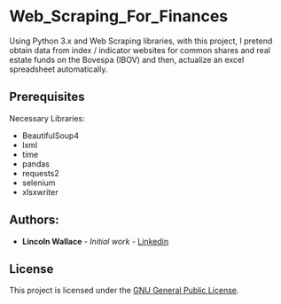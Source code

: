 # Web_Scraping_For_Finances
Using Python 3.x and Web Scraping libraries, with this project, I pretend obtain data from index / indicator websites for common shares and real estate funds on the Bovespa (IBOV) and then, actualize an excel spreadsheet automatically.

## Prerequisites
Necessary Libraries:
*    BeautifulSoup4
*    lxml
*    time
*    pandas
*    requests2
*    selenium
*    xlsxwriter

## Authors:

* **Lincoln Wallace** - *Initial work* - [Linkedin](https://www.linkedin.com/in/lincoln-wallace-64ab29138/)

## License
This project is licensed under the [GNU General Public License](https://opensource.org/licenses/GPL-3.0).



